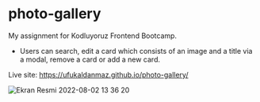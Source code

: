 # photo-gallery
 
 My assignment for Kodluyoruz Frontend Bootcamp. 
 
 * Users can search, edit a card which consists of an image and a title via a modal, remove a card or add a new card.  
 
 Live site: https://ufukaldanmaz.github.io/photo-gallery/
 
![Ekran Resmi 2022-08-02 13 36 20](https://user-images.githubusercontent.com/61687476/182355025-89b9de60-3d1a-4099-bd2f-8e5bca6d972c.png)

